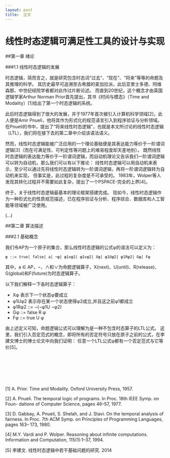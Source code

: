 ```yaml
---
layout: post
title:  正文
---
```


线性时态逻辑可满足性工具的设计与实现
=========

##第一章 绪论

###1.1 线性时态逻辑的发展

时态逻辑，简而言之，就是研究包含时态词“过去”、“现在”、“将来”等等的命题及其推理的科学。
其历史最早可追溯至古希腊的麦加拉派，此后亚里士多德、阿维森那、中世纪经院学者都对此作过片断论述。
而直到20世纪，这个概念才由英国逻辑学家Arthur Norman Prior首先提出，其书《时间与模态》（Time and Modality）[1]给出了第一个时态逻辑的系统。

此后时态逻辑得到了很大的发展，并于1977年首次被引入计算机科学领域[2]，此人便是Amir Pnueli，他将其作为形式化的规范语言引入到程序验证与分析领域。
在Pnueli的书中，提出了“将来线性时态逻辑”，也就是本文所讨论的线性时态逻辑（LTL），我们将在接下去的第二章中介绍该语法语义。

然而，线性时态逻辑能被广泛应用的一个理论基础便是其表达能力等价于一阶谓词逻辑[3]（而在可满足性、可判定性等问题上的难易程度却天差地别）。
既然线性时态逻辑的表达能力等价于一阶谓词逻辑，而自动机理论又告诉我们一阶谓词逻辑可以转为自动机，那么我们可以有以下推论：
线性时态逻辑可以用自动机来表示，至少可以通过先将线性时态逻辑转为一阶谓词逻辑，再将一阶谓词逻辑转为自动机来实现，
但事实是，此过程的复杂度是不可承受的。
1983年，Wolper等人发现其转化过程并不需要如此复杂，提出了一个PSPACE-完全的上界[4]。

终于，关于线性时态逻辑最基本的理论框架搭建完成。
现如今，线性时态逻辑作为一种形式化的性质规范描述，已在程序验证与分析、程序综合、数据库和人工智能等领域被广泛使用。

(...)
<!-- ###1.2 LTL可满足性 -->


##第二章 算法描述

###2.1 基础概念

我们令AP为一个原子的集合，那么线性时态逻辑的公式φ的语法可以定义为：

```
φ ::= true| false| a| ¬φ| φ1∧φ2| φ1∨φ2| Xφ| φ1Uφ2| φ1Rφ2| Gφ| Fφ
```

其中，a ∈ AP，¬、∧和∨为命题逻辑算子，X(next)、U(until)、R(release)、G(global)和F(future)为时态逻辑算子。

以下我们解释一下各时态逻辑算子：

* Xφ 表示下一个状态φ要成立
* φ1Uφ2 表示存在某一个状态使得φ2成立,并且这之前φ1都成立
* φ1Rφ2 ::= ¬(¬φ1U ¬φ2)
* Gφ ::= false R φ
* Fφ ::= true U φ

由上述定义可知，命题逻辑公式可以理解为是一种不包含时态算子的LTL公式。
这里，我们引入否定范式的概念，即将所有的否定符号只放在原子之前的公式，在李建文博士的博士论文中向我们证明：
任意一个LTL公式φ都有一个否定范式与它等价[5]。




<br />
<br />
<br />
<br />
<br />

[1] A. Prior. Time and Modality. Oxford University Press, 1957.

[2] A. Pnueli. The temporal logic of programs. In Proc. 18th IEEE Symp. on Foun- dations of Computer Science, pages 46–57, 1977.

[3] D. Gabbay, A. Pnueli, S. Shelah, and J. Stavi. On the temporal analysis of fairness. In Proc. 7th ACM Symp. on Principles of Programming Languages, pages 163– 173, 1980.

[4] M.Y. Vardi and P. Wolper. Reasoning about infinite computations. Information and Computation, 115(1):1–37, 1994.

[5] 李建文. 线性时态逻辑中若干基础问题的研究. 2014
